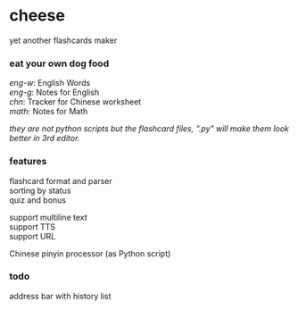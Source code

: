# cheese

yet another flashcards maker  

### eat your own dog food

*eng-w*: English Words  
*eng-g*: Notes for English  
*chn*: Tracker for Chinese worksheet  
*math*: Notes for Math  

*they are not python scripts but the flashcard files, ".py" will make them look better in 3rd editor.*

### features

flashcard format and parser  
sorting by status  
quiz and bonus  

support multiline text  
support TTS  
support URL  
  
Chinese pinyin processor (as Python script)  

### todo

address bar with history list  